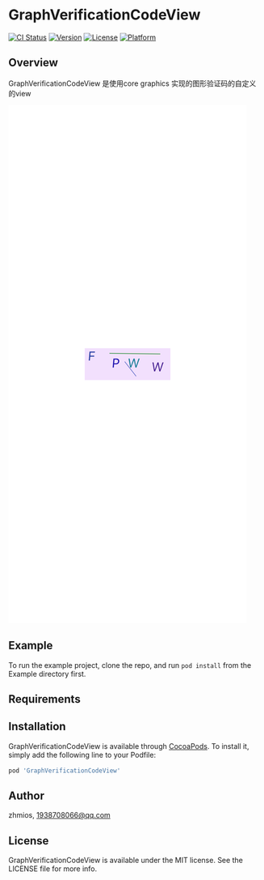 # GraphVerificationCodeView

[![CI Status](https://img.shields.io/travis/zhmios/GraphVerificationCodeView.svg?style=flat)](https://travis-ci.org/zhmios/GraphVerificationCodeView)
[![Version](https://img.shields.io/cocoapods/v/GraphVerificationCodeView.svg?style=flat)](https://cocoapods.org/pods/GraphVerificationCodeView)
[![License](https://img.shields.io/cocoapods/l/GraphVerificationCodeView.svg?style=flat)](https://cocoapods.org/pods/GraphVerificationCodeView)
[![Platform](https://img.shields.io/cocoapods/p/GraphVerificationCodeView.svg?style=flat)](https://cocoapods.org/pods/GraphVerificationCodeView)

## Overview

GraphVerificationCodeView 是使用core graphics 实现的图形验证码的自定义的view

![login](https://github.com/zhmios/GraphVerificationCodeViewDemo/raw/master/screenshots/GraphVerificationCodeView.png)

## Example

To run the example project, clone the repo, and run `pod install` from the Example directory first.

## Requirements

## Installation

GraphVerificationCodeView is available through [CocoaPods](https://cocoapods.org). To install
it, simply add the following line to your Podfile:

```ruby
pod 'GraphVerificationCodeView'
```

## Author

zhmios, 1938708066@qq.com

## License

GraphVerificationCodeView is available under the MIT license. See the LICENSE file for more info.
